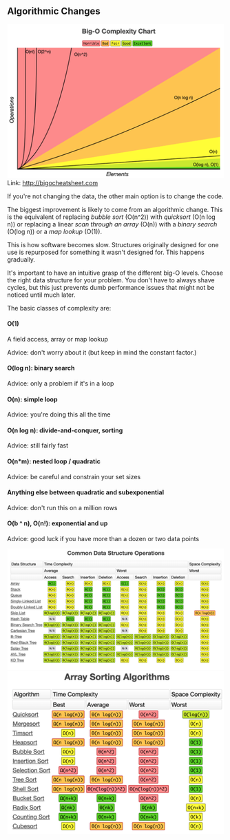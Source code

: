 ## Algorithmic Changes

![](assets/big_O_complexity_chart.png)
Link: http://bigocheatsheet.com


If you're not changing the data, the other main option is to change the code.

The biggest improvement is likely to come from an algorithmic change. This is the equivalent of replacing *bubble sort* (O(n^2)) with *quicksort* (O(n log n)) or replacing a linear *scan through an array* (O(n)) with a *binary search* (O(log n)) or a *map lookup* (O(1)).

This is how software becomes slow. Structures originally designed for one use is repurposed for something it wasn't designed for. This happens gradually.

It's important to have an intuitive grasp of the different big-O levels. Choose the right data structure for your problem. You don't have to always shave cycles, but this just prevents dumb performance issues that might not be noticed until much later.

The basic classes of complexity are:

#### O(1)
A field access, array or map lookup

Advice: don't worry about it (but keep in mind the constant factor.)

#### O(log n): binary search

Advice: only a problem if it's in a loop

#### O(n): simple loop

Advice: you're doing this all the time

#### O(n log n): divide-and-conquer, sorting

Advice: still fairly fast

#### O(n*m): nested loop / quadratic

Advice: be careful and constrain your set sizes

#### Anything else between quadratic and subexponential

Advice: don't run this on a million rows

#### O(b ^ n), O(n!): exponential and up

Advice: good luck if you have more than a dozen or two data points

![](assets/big_O_datastructure_operations.png)
![](assets/big_O_array_sorting_algorithms.png)